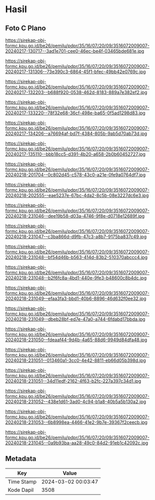 # Hasil

## Foto C Plano

https://sirekap-obj-formc.kpu.go.id/be26/pemilu/pdpr/35/16/07/20/09/3516072009007-20240217-130717--3ad1e701-cee0-46ec-be4f-03465bde681e.jpg

https://sirekap-obj-formc.kpu.go.id/be26/pemilu/pdpr/35/16/07/20/09/3516072009007-20240217-131306--73e390c3-6864-45f1-bfec-49bb42e0769c.jpg

https://sirekap-obj-formc.kpu.go.id/be26/pemilu/pdpr/35/16/07/20/09/3516072009007-20240217-132203--b688f920-0538-462d-8183-889a7e382ef2.jpg

https://sirekap-obj-formc.kpu.go.id/be26/pemilu/pdpr/35/16/07/20/09/3516072009007-20240217-133220--78f32e68-36cf-498e-ba65-0f5ad1298d83.jpg

https://sirekap-obj-formc.kpu.go.id/be26/pemilu/pdpr/35/16/07/20/09/3516072009007-20240217-134206--a76694af-bd7f-4384-805b-9ab5d70ab73d.jpg

https://sirekap-obj-formc.kpu.go.id/be26/pemilu/pdpr/35/16/07/20/09/3516072009007-20240217-135110--bbb18cc5-d391-4b20-a658-2b0b60452727.jpg

https://sirekap-obj-formc.kpu.go.id/be26/pemilu/pdpr/35/16/07/20/09/3516072009007-20240218-201704--0c802d45-c578-43c0-a21e-0fe9a0764df7.jpg

https://sirekap-obj-formc.kpu.go.id/be26/pemilu/pdpr/35/16/07/20/09/3516072009007-20240218-202555--eae5237e-67bc-4da2-8c5b-08e3227dc6e3.jpg

https://sirekap-obj-formc.kpu.go.id/be26/pemilu/pdpr/35/16/07/20/09/3516072009007-20240218-231046--dee19b58-d03a-4746-9f8e-d0718e12689f.jpg

https://sirekap-obj-formc.kpu.go.id/be26/pemilu/pdpr/35/16/07/20/09/3516072009007-20240218-231047--c3ba866d-d9fb-47c3-a8b7-9175ba837c49.jpg

https://sirekap-obj-formc.kpu.go.id/be26/pemilu/pdpr/35/16/07/20/09/3516072009007-20240218-231048--bf54d46b-b563-414d-83b2-510370abccc4.jpg

https://sirekap-obj-formc.kpu.go.id/be26/pemilu/pdpr/35/16/07/20/09/3516072009007-20240218-231048--b2f6fc8a-4bd1-440e-9fe3-b48600c8b4dc.jpg

https://sirekap-obj-formc.kpu.go.id/be26/pemilu/pdpr/35/16/07/20/09/3516072009007-20240218-231049--efaa3fa3-bbd1-40b6-8896-46d632f0ee32.jpg

https://sirekap-obj-formc.kpu.go.id/be26/pemilu/pdpr/35/16/07/20/09/3516072009007-20240218-231049--dbeb28bf-ed7e-47a0-a744-6fdabd17bbda.jpg

https://sirekap-obj-formc.kpu.go.id/be26/pemilu/pdpr/35/16/07/20/09/3516072009007-20240218-231050--fdeaaf44-9d4b-4a65-88d6-9949d84dfa48.jpg

https://sirekap-obj-formc.kpu.go.id/be26/pemilu/pdpr/35/16/07/20/09/3516072009007-20240218-231051--013460a1-3cc0-4e42-8811-eb66d05b398d.jpg

https://sirekap-obj-formc.kpu.go.id/be26/pemilu/pdpr/35/16/07/20/09/3516072009007-20240218-231051--34d11edf-2162-4f63-b2fc-227a397c34d1.jpg

https://sirekap-obj-formc.kpu.go.id/be26/pemilu/pdpr/35/16/07/20/09/3516072009007-20240218-231052--438e1d61-3ad0-4c94-b1a8-40b5a5b130a2.jpg

https://sirekap-obj-formc.kpu.go.id/be26/pemilu/pdpr/35/16/07/20/09/3516072009007-20240218-231053--6b8998ea-4466-41e2-9b7e-39367f2ceecb.jpg

https://sirekap-obj-formc.kpu.go.id/be26/pemilu/pdpr/35/16/07/20/09/3516072009007-20240218-231045--0a9b93ba-aa28-49c0-84d2-91eb1c42092c.jpg


## Metadata

| Key        | Value               |
| ---------- | ------------------- |
| Time Stamp | 2024-03-02 00:03:47 |
| Kode Dapil | 3508                |



